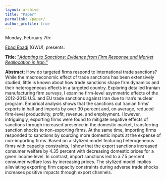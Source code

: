 ```yaml
---
layout: archive
title: "Paper"
permalink: /paper/
author_profile: true
---
```


Monday, February 7th:

[Ebad Ebadi](https://www.ebadebadi.com) (GWU), presents:

**Title:** ["*Adapting to Sanctions: Evidence from Firm Response and Market Reallocation in Iran.*"](https://gsipe-workshop.github.io/files/Ebad_Ebadi_07JAN2022.pdf)

**Abstract:**
How do targeted firms respond to international trade sanctions? While the macroeconomic effect of trade sanctions has been extensively studied, little is known about how trade sanctions shape firm dynamics and their heterogeneous effects in a targeted country. Exploring detailed Iranian manufacturing firm surveys, I examine firm-level asymmetric effects of the 2012-2013 U.S. and EU trade sanctions against Iran due to Iran’s nuclear program. Empirical analysis shows that the sanctions cut Iranian firms’ exports in half and imports by over 30 percent and, on average, reduced firm-level productivity, profit, revenue, and employment. However, intriguingly, exporting firms were found to mitigate negative effects of sanctions through increased presence in the domestic market, transferring sanction shocks to non-exporting firms. At the same time, importing firms responded to sanctions by sourcing more domestic inputs at the expense of non-importing firms. Based on a stylized model featuring heterogeneous firms with capacity constraints, I show that the export sanctions increased consumer welfare by 4.35 percent with decreasing domestic prices for a given income level. In contrast, import sanctions led to a 7.5 percent consumer welfare loss by increasing prices. The stylized model implies alleviating exporting firm capacity constraints during adverse trade shocks increases positive impacts through export channels.
